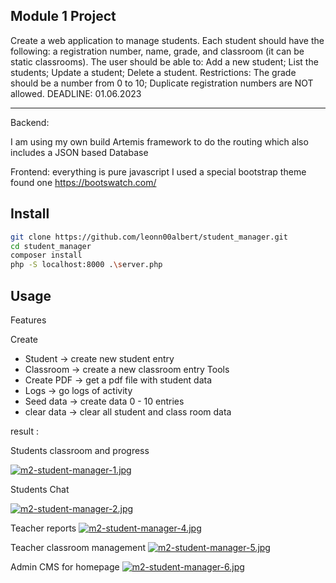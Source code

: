 ## Module 1 Project

Create a web application to manage students. Each student should have the following: a registration number, name, grade, and classroom (it can be static classrooms).
The user should be able to:
Add a new student;
List the students;
Update a student;
Delete a student.
Restrictions:
The grade should be a number from 0 to 10;
Duplicate registration numbers are NOT allowed.
DEADLINE: 01.06.2023


---
Backend: 

I am using my own build Artemis framework to do the routing which also includes a JSON based Database 

Frontend:
everything is pure javascript 
I used a special bootstrap theme found one https://bootswatch.com/ 


## Install


```bash 
git clone https://github.com/leonn00albert/student_manager.git
cd student_manager
composer install
php -S localhost:8000 .\server.php

```

## Usage

Features 

Create 
 - Student -> create new student entry 
 - Classroom -> create a new classroom entry 
Tools 
 - Create PDF -> get a pdf file with student data
 - Logs -> go logs of activity 
 - Seed data -> create data 0 - 10 entries
 - clear data -> clear all student and class room data



result : <br>

Students classroom and progress

[![m2-student-manager-1.jpg](https://i.postimg.cc/bwK8BCrj/m2-student-manager-1.jpg)](https://postimg.cc/k2FkVyWj)

Students Chat

[![m2-student-manager-2.jpg](https://i.postimg.cc/WtL6KcBk/m2-student-manager-2.jpg)](https://postimg.cc/q6w3hSMJ)

Teacher reports
[![m2-student-manager-4.jpg](https://i.postimg.cc/02K9015C/m2-student-manager-4.jpg)](https://postimg.cc/N5YhQVHy)

Teacher classroom management
[![m2-student-manager-5.jpg](https://i.postimg.cc/vm2QvYn3/m2-student-manager-5.jpg)](https://postimg.cc/wtJ8qd0m)

Admin CMS for homepage
[![m2-student-manager-6.jpg](https://i.postimg.cc/tRxXhH4N/m2-student-manager-6.jpg)](https://postimg.cc/kD73mz82)

